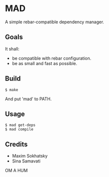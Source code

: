 MAD
===

A simple rebar-compatible dependency manager.

Goals
-----

It shall:

* be compatible with rebar configuration.
* be as small and fast as possible.

Build
-----

    $ make

And put 'mad' to PATH.

Usage
-----

    $ mad get-deps
    $ mad compile

Credits
-------

* Maxim Sokhatsky
* Sina Samavati

OM A HUM
